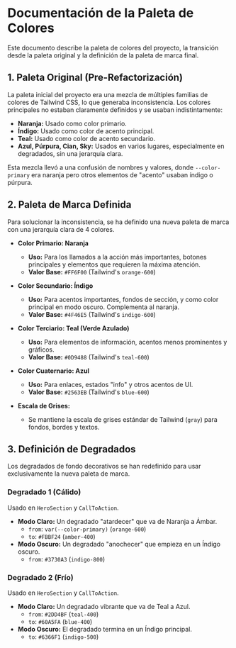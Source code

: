 # Documentación de la Paleta de Colores

Este documento describe la paleta de colores del proyecto, la transición desde la paleta original y la definición de la paleta de marca final.

## 1. Paleta Original (Pre-Refactorización)

La paleta inicial del proyecto era una mezcla de múltiples familias de colores de Tailwind CSS, lo que generaba inconsistencia. Los colores principales no estaban claramente definidos y se usaban indistintamente:

- **Naranja:** Usado como color primario.
- **Índigo:** Usado como color de acento principal.
- **Teal:** Usado como color de acento secundario.
- **Azul, Púrpura, Cian, Sky:** Usados en varios lugares, especialmente en degradados, sin una jerarquía clara.

Esta mezcla llevó a una confusión de nombres y valores, donde `--color-primary` era naranja pero otros elementos de "acento" usaban índigo o púrpura.

## 2. Paleta de Marca Definida

Para solucionar la inconsistencia, se ha definido una nueva paleta de marca con una jerarquía clara de 4 colores.

- **Color Primario: Naranja**
  - **Uso:** Para los llamados a la acción más importantes, botones principales y elementos que requieren la máxima atención.
  - **Valor Base:** `#FF6F00` (Tailwind's `orange-600`)

- **Color Secundario: Índigo**
  - **Uso:** Para acentos importantes, fondos de sección, y como color principal en modo oscuro. Complementa al naranja.
  - **Valor Base:** `#4F46E5` (Tailwind's `indigo-600`)

- **Color Terciario: Teal (Verde Azulado)**
  - **Uso:** Para elementos de información, acentos menos prominentes y gráficos.
  - **Valor Base:** `#0D9488` (Tailwind's `teal-600`)

- **Color Cuaternario: Azul**
  - **Uso:** Para enlaces, estados "info" y otros acentos de UI.
  - **Valor Base:** `#2563EB` (Tailwind's `blue-600`)

- **Escala de Grises:**
  - Se mantiene la escala de grises estándar de Tailwind (`gray`) para fondos, bordes y textos.

## 3. Definición de Degradados

Los degradados de fondo decorativos se han redefinido para usar exclusivamente la nueva paleta de marca.

### Degradado 1 (Cálido)

Usado en `HeroSection` y `CallToAction`.

- **Modo Claro:** Un degradado "atardecer" que va de Naranja a Ámbar.
  - `from`: `var(--color-primary)` (`orange-600`)
  - `to`: `#FBBF24` (`amber-400`)
- **Modo Oscuro:** Un degradado "anochecer" que empieza en un Índigo oscuro.
  - `from`: `#3730A3` (`indigo-800`)

### Degradado 2 (Frío)

Usado en `HeroSection` y `CallToAction`.

- **Modo Claro:** Un degradado vibrante que va de Teal a Azul.
  - `from`: `#2DD4BF` (`teal-400`)
  - `to`: `#60A5FA` (`blue-400`)
- **Modo Oscuro:** El degradado termina en un Índigo principal.
  - `to`: `#6366F1` (`indigo-500`)
